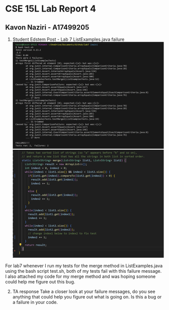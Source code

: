 # CSE 15L Lab Report 4
## Kavon Naziri - A17499205

1. Student Edstem Post - Lab 7 ListExamples.java failure
![Image](cse15l_lab5_ss1.png)
![Image](cse15l_lab5_ss2.png)

For lab7 whenever I run my tests for the merge method in ListExamples.java using the bash script test.sh, both of my tests fail with this failure message. I also attached my code for my merge method and was hoping someone could help me figure out this bug. 

2. TA response
Take a closer look at your failure messages, do you see anything that could help you figure out what is going on. Is this a bug or a failure in your code. 

